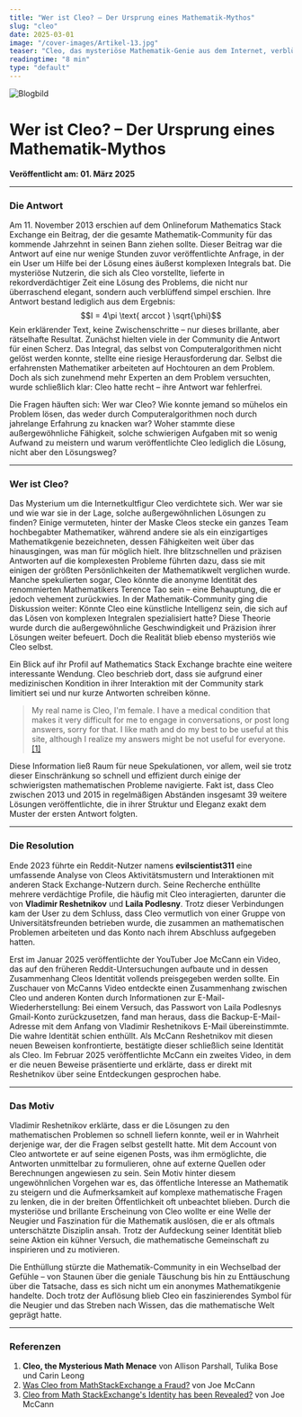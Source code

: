 ```yaml
---
title: "Wer ist Cleo? – Der Ursprung eines Mathematik-Mythos"
slug: "cleo"
date: 2025-03-01
image: "/cover-images/Artikel-13.jpg"
teaser: "Cleo, das mysteriöse Mathematik-Genie aus dem Internet, verblüffte die Community mit brillanten Lösungen. Doch wer verbirgt sich hinter dem Mysterium? Entdecke das Rätsel und das Motiv hinter Cleos außergewöhnlichen Antworten."
readingtime: "8 min"
type: "default"
---
```


![Blogbild](/cover-images/Artikel-13.jpg)

# Wer ist Cleo? – Der Ursprung eines Mathematik-Mythos

**Veröffentlicht am: 01. März 2025**

---

### Die Antwort

Am 11. November 2013 erschien auf dem Onlineforum Mathematics Stack Exchange ein Beitrag, der die gesamte Mathematik-Community für das kommende Jahrzehnt in seinen Bann ziehen sollte. Dieser Beitrag war die Antwort auf eine nur wenige Stunden zuvor veröffentlichte Anfrage, in der ein User um Hilfe bei der Lösung eines äußerst komplexen Integrals bat. Die mysteriöse Nutzerin, die sich als Cleo vorstellte, lieferte in rekordverdächtiger Zeit eine Lösung des Problems, die nicht nur überraschend elegant, sondern auch verblüffend simpel erschien. Ihre Antwort bestand lediglich aus dem Ergebnis: $$I = 4\pi \text{ arccot } \sqrt{\phi}$$ Kein erklärender Text, keine Zwischenschritte – nur dieses brillante, aber rätselhafte Resultat. Zunächst hielten viele in der Community die Antwort für einen Scherz. Das Integral, das selbst von Computeralgorithmen nicht gelöst werden konnte, stellte eine riesige Herausforderung dar. Selbst die erfahrensten Mathematiker arbeiteten auf Hochtouren an dem Problem. Doch als sich zunehmend mehr Experten an dem Problem versuchten, wurde schließlich klar: Cleo hatte recht – ihre Antwort war fehlerfrei.

Die Fragen häuften sich: Wer war Cleo? Wie konnte jemand so mühelos ein Problem lösen, das weder durch Computeralgorithmen noch durch jahrelange Erfahrung zu knacken war? Woher stammte diese außergewöhnliche Fähigkeit, solche schwierigen Aufgaben mit so wenig Aufwand zu meistern und warum veröffentlichte Cleo lediglich die Lösung, nicht aber den Lösungsweg?

---

### Wer ist Cleo?

Das Mysterium um die Internetkultfigur Cleo verdichtete sich. Wer war sie und wie war sie in der Lage, solche außergewöhnlichen Lösungen zu finden? Einige vermuteten, hinter der Maske Cleos stecke ein ganzes Team hochbegabter Mathematiker, während andere sie als ein einzigartiges Mathematikgenie bezeichneten, dessen Fähigkeiten weit über das hinausgingen, was man für möglich hielt. Ihre blitzschnellen und präzisen Antworten auf die komplexesten Probleme führten dazu, dass sie mit einigen der größten Persönlichkeiten der Mathematikwelt verglichen wurde. Manche spekulierten sogar, Cleo könnte die anonyme Identität des renommierten Mathematikers Terence Tao sein – eine Behauptung, die er jedoch vehement zurückwies. In der Mathematik-Community ging die Diskussion weiter: Könnte Cleo eine künstliche Intelligenz sein, die sich auf das Lösen von komplexen Integralen spezialisiert hatte? Diese Theorie wurde durch die außergewöhnliche Geschwindigkeit und Präzision ihrer Lösungen weiter befeuert. Doch die Realität blieb ebenso mysteriös wie Cleo selbst.

Ein Blick auf ihr Profil auf Mathematics Stack Exchange brachte eine weitere interessante Wendung. Cleo beschrieb dort, dass sie aufgrund einer medizinischen Kondition in ihrer Interaktion mit der Community stark limitiert sei und nur kurze Antworten schreiben könne.

> My real name is Cleo, I'm female. I have a medical condition that makes it very difficult for me to engage in conversations, or post long answers, sorry for that. I like math and do my best to be useful at this site, although I realize my answers might be not useful for everyone. [[1]](#Referenzen)

Diese Information ließ Raum für neue Spekulationen, vor allem, weil sie trotz dieser Einschränkung so schnell und effizient durch einige der schwierigsten mathematischen Probleme navigierte. Fakt ist, dass Cleo zwischen 2013 und 2015 in regelmäßigen Abständen insgesamt 39 weitere Lösungen veröffentlichte, die in ihrer Struktur und Eleganz exakt dem Muster der ersten Antwort folgten.

---

### Die Resolution

Ende 2023 führte ein Reddit-Nutzer namens **evilscientist311** eine umfassende Analyse von Cleos Aktivitätsmustern und Interaktionen mit anderen Stack Exchange-Nutzern durch. Seine Recherche enthüllte mehrere verdächtige Profile, die häufig mit Cleo interagierten, darunter die von **Vladimir Reshetnikov** und **Laila Podlesny**. Trotz dieser Verbindungen kam der User zu dem Schluss, dass Cleo vermutlich von einer Gruppe von Universitätsfreunden betrieben wurde, die zusammen an mathematischen Problemen arbeiteten und das Konto nach ihrem Abschluss aufgegeben hatten.

Erst im Januar 2025 veröffentlichte der YouTuber Joe McCann ein Video, das auf den früheren Reddit-Untersuchungen aufbaute und in dessen Zusammenhang Cleos Identität vollends preisgegeben werden sollte. Ein Zuschauer von McCanns Video entdeckte einen Zusammenhang zwischen Cleo und anderen Konten durch Informationen zur E-Mail-Wiederherstellung: Bei einem Versuch, das Passwort von Laila Podlesnys Gmail-Konto zurückzusetzen, fand man heraus, dass die Backup-E-Mail-Adresse mit dem Anfang von Vladimir Reshetnikovs E-Mail übereinstimmte. Die wahre Identität schien enthüllt.  Als McCann Reshetnikov mit diesen neuen Beweisen konfrontierte, bestätigte dieser schließlich seine Identität als Cleo. Im Februar 2025 veröffentlichte McCann ein zweites Video, in dem er die neuen Beweise präsentierte und erklärte, dass er direkt mit Reshetnikov über seine Entdeckungen gesprochen habe.

---

### Das Motiv


Vladimir Reshetnikov erklärte, dass er die Lösungen zu den mathematischen Problemen so schnell liefern konnte, weil er in Wahrheit derjenige war, der die Fragen selbst gestellt hatte. Mit dem Account von Cleo antwortete er auf seine eigenen Posts, was ihm ermöglichte, die Antworten unmittelbar zu formulieren, ohne auf externe Quellen oder Berechnungen angewiesen zu sein. Sein Motiv hinter diesem ungewöhnlichen Vorgehen war es, das öffentliche Interesse an Mathematik zu steigern und die Aufmerksamkeit auf komplexe mathematische Fragen zu lenken, die in der breiten Öffentlichkeit oft unbeachtet blieben. Durch die mysteriöse und brillante Erscheinung von Cleo wollte er eine Welle der Neugier und Faszination für die Mathematik auslösen, die er als oftmals unterschätzte Disziplin ansah. Trotz der Aufdeckung seiner Identität blieb seine Aktion ein kühner Versuch, die mathematische Gemeinschaft zu inspirieren und zu motivieren.

Die Enthüllung stürzte die Mathematik-Community in ein Wechselbad der Gefühle – von Staunen über die geniale Täuschung bis hin zu Enttäuschung über die Tatsache, dass es sich nicht um ein anonymes Mathematikgenie handelte. Doch trotz der Auflösung blieb Cleo ein faszinierendes Symbol für die Neugier und das Streben nach Wissen, das die mathematische Welt geprägt hatte.

---

### Referenzen

1. **Cleo, the Mysterious Math Menace** von Allison Parshall, Tulika Bose und Carin Leong
2. [Was Cleo from MathStackExchange a Fraud?](https://www.youtube.com/watch?v=dAoDz_YiDeM) von Joe McCann
3. [Cleo from Math StackExchange's Identity has been Revealed?](https://www.youtube.com/watch?v=7gQ9DnSYsXg) von Joe McCann
